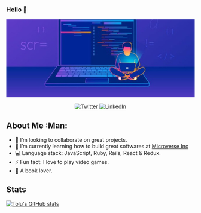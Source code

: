 ### Hello 👋

<p align="center">
  <img width="1100" height="auto" src="Tolu.jpg">
</p>

<p align="center">
  <a href="https://twitter.com/Littletolu" target="_blank"><img src="https://img.shields.io/badge/Twitter-1DA1F2.svg?&style=for-the-badge&logo=twitter&logoColor=white" alt="Twitter"></a>
   <a href="https://www.linkedin.com/in/toluwase-ajise-9b40411b2/" target="_blank"><img src="https://img.shields.io/badge/LinkedIn-%230077B5.svg?&style=for-the-badge&logo=linkedin&logoColor=white" alt="LinkedIn"></a>
</p>

## About Me :Man:


- 👯 I’m looking to collaborate on great projects.
- 🌱 I’m currently learning how to build great softwares at <a href="https://www.microverse.org/">Microverse Inc</a>
- :computer: Language stack: JavaScript, Ruby, Rails, React & Redux.
- ⚡ Fun fact: I love to play video games.
- :book: A book lover.


## Stats
[![Tolu's GitHub stats](https://github-readme-stats.vercel.app/api?username=Whoistolu&count_private=true)](https://github.com/Whoistolu)


